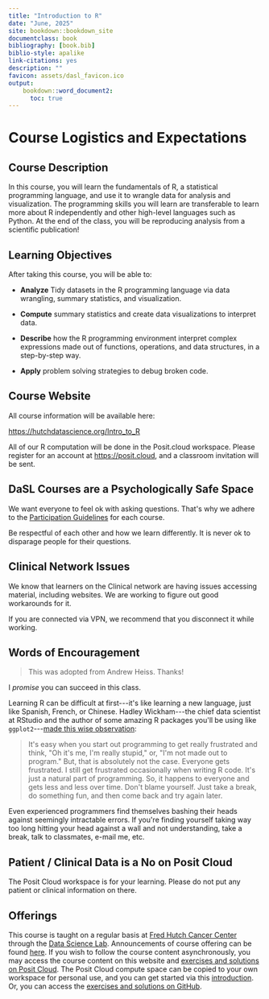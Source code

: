 ```yaml
---
title: "Introduction to R"
date: "June, 2025"
site: bookdown::bookdown_site
documentclass: book
bibliography: [book.bib]
biblio-style: apalike
link-citations: yes
description: ""
favicon: assets/dasl_favicon.ico
output:
    bookdown::word_document2:
      toc: true
---
```


# Course Logistics and Expectations



## Course Description

In this course, you will learn the fundamentals of R, a statistical programming language, and use it to wrangle data for analysis and visualization. The programming skills you will learn are transferable to learn more about R independently and other high-level languages such as Python. At the end of the class, you will be reproducing analysis from a scientific publication!

## Learning Objectives

After taking this course, you will be able to:

-   **Analyze** Tidy datasets in the R programming language via data wrangling, summary statistics, and visualization.

-   **Compute** summary statistics and create data visualizations to interpret data.

-   **Describe** how the R programming environment interpret complex expressions made out of functions, operations, and data structures, in a step-by-step way.

-   **Apply** problem solving strategies to debug broken code.

## Course Website

All course information will be available here:

<https://hutchdatascience.org/Intro_to_R>

All of our R computation will be done in the Posit.cloud workspace. Please register for an account at <https://posit.cloud>, and a classroom invitation will be sent.

## DaSL Courses are a Psychologically Safe Space

We want everyone to feel ok with asking questions. That's why we adhere to the [Participation Guidelines](https://hutchdatascience.org/communitystudios/guidelines/) for each course.

Be respectful of each other and how we learn differently. It is never ok to disparage people for their questions.

## Clinical Network Issues

We know that learners on the Clinical network are having issues accessing material, including websites. We are working to figure out good workarounds for it.

If you are connected via VPN, we recommend that you disconnect it while working.

## Words of Encouragement

> This was adopted from Andrew Heiss. Thanks!

I *promise* you can succeed in this class.

Learning R can be difficult at first---it's like learning a new language, just like Spanish, French, or Chinese. Hadley Wickham---the chief data scientist at RStudio and the author of some amazing R packages you'll be using like `ggplot2`---[made this wise observation](https://r-posts.com/advice-to-young-and-old-programmers-a-conversation-with-hadley-wickham/):

> It's easy when you start out programming to get really frustrated and think, "Oh it's me, I'm really stupid," or, "I'm not made out to program." But, that is absolutely not the case. Everyone gets frustrated. I still get frustrated occasionally when writing R code. It's just a natural part of programming. So, it happens to everyone and gets less and less over time. Don't blame yourself. Just take a break, do something fun, and then come back and try again later.

Even experienced programmers find themselves bashing their heads against seemingly intractable errors. If you're finding yourself taking way too long hitting your head against a wall and not understanding, take a break, talk to classmates, e-mail me, etc.

## Patient / Clinical Data is a No on Posit Cloud

The Posit Cloud workspace is for your learning. Please do not put any patient or clinical information on there.

## Offerings

This course is taught on a regular basis at [Fred Hutch Cancer Center](https://www.fredhutch.org/) through the [Data Science Lab](https://hutchdatascience.org/). Announcements of course offering can be found [here](https://hutchdatascience.org/training/). If you wish to follow the course content asynchronously, you may access the course content on this website and [exercises and solutions on Posit Cloud](https://posit.cloud/content/8245357). The Posit Cloud compute space can be copied to your own workspace for personal use, and you can get started via this [introduction](https://hutchdatascience.org/Intro_to_R/intro-to-computing.html#posit-cloud-setup). Or, you can access the [exercises and solutions on GitHub](https://github.com/fhdsl/Intro_to_R_Exercises).
